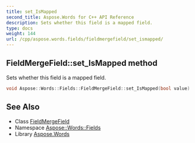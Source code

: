 ```yaml
---
title: set_IsMapped
second_title: Aspose.Words for C++ API Reference
description: Sets whether this field is a mapped field.
type: docs
weight: 144
url: /cpp/aspose.words.fields/fieldmergefield/set_ismapped/
---
```

## FieldMergeField::set_IsMapped method


Sets whether this field is a mapped field.

```cpp
void Aspose::Words::Fields::FieldMergeField::set_IsMapped(bool value)
```

## See Also

* Class [FieldMergeField](../)
* Namespace [Aspose::Words::Fields](../../)
* Library [Aspose.Words](../../../)
